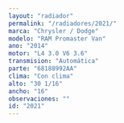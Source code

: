 ```yaml
---
layout: "radiador"
permalink: "/radiadores/2021/"
marca: "Chrysler / Dodge"
modelo: "RAM Promaster Van"
ano: "2014"
motor: "L4 3.0 V6 3.6"
transmision: "Automática"
parte: "68188992AA"
clima: "Con clima"
alto: "30 1/16"
ancho: "16"
observaciones: ""
id: "2021"
---
```



